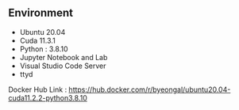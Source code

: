 ## Environment 
* Ubuntu 20.04
* Cuda 11.3.1
* Python : 3.8.10
* Jupyter Notebook and Lab
* Visual Studio Code Server
* ttyd

Docker Hub Link : https://hub.docker.com/r/byeongal/ubuntu20.04-cuda11.2.2-python3.8.10